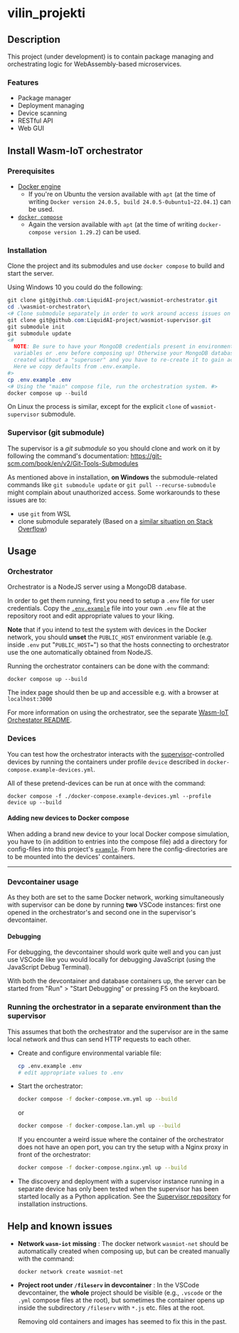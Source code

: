 # vilin_projekti

## Description
This project (under development) is to contain package managing and
orchestrating logic for WebAssembly-based microservices.

### Features
- Package manager
- Deployment managing
- Device scanning
- RESTful API
- Web GUI

## Install Wasm-IoT orchestrator

### Prerequisites
- [Docker engine](https://docs.docker.com/engine/install/)
  - If you're on Ubuntu the version available with `apt` (at the time of writing `Docker version 24.0.5, build 24.0.5-0ubuntu1~22.04.1`)
    can be used.
- [`docker compose`](https://docs.docker.com/compose/)
  - Again the version available with `apt` (at the time of writing `docker-compose version 1.29.2`) can be used. 

### Installation
Clone the project and its submodules and use `docker compose` to build and start the server.

Using Windows 10 you could do the following:
```powershell
git clone git@github.com:LiquidAI-project/wasmiot-orchestrator.git
cd .\wasmiot-orchestrator\
<# Clone submodule separately in order to work around access issues on Windows. #>
git clone git@github.com:LiquidAI-project/wasmiot-supervisor.git
git submodule init
git submodule update
<#
  NOTE: Be sure to have your MongoDB credentials present in environment
  variables or .env before composing up! Otherwise your MongoDB database is
  created without a "superuser" and you have to re-create it to gain access.
  Here we copy defaults from .env.example.
#>
cp .env.example .env
<# Using the "main" compose file, run the orchestration system. #>
docker compose up --build
```

On Linux the process is similar, except for the explicit `clone` of `wasmiot-supervisor` submodule.

### Supervisor (git submodule)
The supervisor is a _git submodule_ so you should clone and work on it
by following the command's documentation:
https://git-scm.com/book/en/v2/Git-Tools-Submodules

As mentioned above in installation, __on Windows__ the submodule-related commands like `git submodule update` or
`git pull --recurse-submodule` might complain about unauthorized access. Some
workarounds to these issues are to:
- use `git` from WSL
- clone submodule separately (Based on a [similar situation on Stack
  Overflow](https://stackoverflow.com/questions/60850933/git-submodule-update-permission-denied))

## Usage

### Orchestrator
Orchestrator is a NodeJS server using a MongoDB database.

In order to get them running, first you need to setup a `.env` file for user
credentials. Copy the [`.env.example`](./.env.example) file into your own `.env`
file at the repository root and edit appropriate values to your liking.

__Note__ that if you intend to test the system with devices in the Docker
network, you should __unset__ the `PUBLIC_HOST` environment variable (e.g.
inside `.env` put "`PUBLIC_HOST=`") so that the hosts connecting to orchestrator
use the one automatically obtained from NodeJS.

Running the orchestrator containers can be done with the command:
```
docker compose up --build
```

The index page should then be up and accessible e.g. with a browser at `localhost:3000`

For more information on using the orchestrator, see the separate [Wasm-IoT Orchestator README](./fileserv/README.md).

### Devices
You can test how the orchestrator interacts with the
[supervisor](/wasmiot-supervisor)-controlled devices by running the
containers under profile `device` described in `docker-compose.example-devices.yml`.

All of these pretend-devices can be run at once with the command:
```
docker compose -f ./docker-compose.example-devices.yml --profile device up --build
```

#### Adding new devices to Docker compose
When adding a brand new device to your local Docker compose simulation, you have
to (in addition to entries into the compose file) add a directory for
config-files into this project's [`example`](/example). From here the
config-directories are to be mounted into the devices' containers.

---

### Devcontainer usage

As they both are set to the same Docker network, working simultaneously with
supervisor can be done by running __two__ VSCode instances: first one opened in
the orchestrator's and second one in the supervisor's devcontainer.

#### Debugging
For debugging, the devcontainer should work quite well and you can just use
VSCode like you would locally for debugging JavaScript (using the JavaScript Debug Terminal).

With both the devcontainer and database containers up, the server can be started
from "Run" > "Start Debugging" or pressing F5 on the keyboard.

### Running the orchestrator in a separate environment than the supervisor

This assumes that both the orchestrator and the supervisor are in the same local network and thus can send HTTP requests to each other.

- Create and configure environmental variable file:

    ```bash
    cp .env.example .env
    # edit appropriate values to .env
    ```

- Start the orchestrator:

    ```bash
    docker compose -f docker-compose.vm.yml up --build
    ```
  or
    ```bash
    docker compose -f docker-compose.lan.yml up --build
    ```

  If you encounter a weird issue where the container of the orchestrator does not have an open port, you can try the setup with a Nginx proxy in front of the orchestrator:

    ```bash
    docker compose -f docker-compose.nginx.yml up --build
    ```

- The discovery and deployment with a supervisor instance running in a separate device has only been tested when the supervisor has been started locally as a Python application. See the [Supervisor repository](https://github.com/LiquidAI-project/wasmiot-supervisor) for installation instructions.

## Help and known issues
- __Network `wasm-iot` missing__ :
    The docker network `wasmiot-net` should be automatically created when composing up, but can be created manually with the command:
    ```
    docker network create wasmiot-net
    ```
- __Project root under `/fileserv` in devcontainer__ :
    In the VSCode devcontainer, the __whole__ project should be visible (e.g., `.vscode` or the `.yml` compose files at the root),
    but sometimes the container opens up inside the subdirectory `/fileserv` with `*.js` etc. files at the root.

    Removing old containers and images has seemed to fix this in the past.
